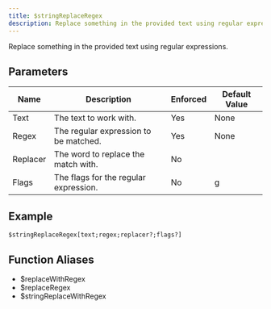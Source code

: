 ```yaml
---
title: $stringReplaceRegex
description: Replace something in the provided text using regular expressions.
---
```


Replace something in the provided text using regular expressions.
## Parameters
|   Name   |              Description              | Enforced | Default Value |
|----------|---------------------------------------|----------|---------------|
| Text     | The text to work with.                | Yes      | None          |
| Regex    | The regular expression to be matched. | Yes      | None          |
| Replacer | The word to replace the match with.   | No       |               |
| Flags    | The flags for the regular expression. | No       | g             |
## Example
```eats
$stringReplaceRegex[text;regex;replacer?;flags?]
```
## Function Aliases
- $replaceWithRegex
- $replaceRegex
- $stringReplaceWithRegex